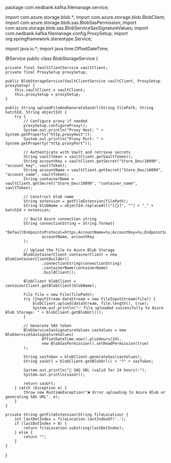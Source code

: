 package com.nedbank.kafka.filemanage.service;

import com.azure.storage.blob.*;
import com.azure.storage.blob.BlobClient;
import com.azure.storage.blob.sas.BlobSasPermission;
import com.azure.storage.blob.sas.BlobServiceSasSignatureValues;
import com.nedbank.kafka.filemanage.config.ProxySetup;
import org.springframework.stereotype.Service;

import java.io.*;
import java.time.OffsetDateTime;

@Service
public class BlobStorageService {

    private final VaultClientService vaultClient;
    private final ProxySetup proxySetup;

    public BlobStorageService(VaultClientService vaultClient, ProxySetup proxySetup) {
        this.vaultClient = vaultClient;
        this.proxySetup = proxySetup;
    }

    public String uploadFileAndGenerateSasUrl(String filePath, String batchId, String objectId) {
        try {
            // Configure proxy if needed
            proxySetup.configureProxy();
            System.out.println("Proxy Host: " + System.getProperty("http.proxyHost"));
            System.out.println("Proxy Port: " + System.getProperty("http.proxyPort"));

            // Authenticate with Vault and retrieve secrets
            String vaultToken = vaultClient.getVaultToken();
            String accountKey = vaultClient.getSecret("Store_Dev/10099", "account_key", vaultToken);
            String accountName = vaultClient.getSecret("Store_Dev/10099", "account_name", vaultToken);
            String containerName = vaultClient.getSecret("Store_Dev/10099", "container_name", vaultToken);

            // Construct blob name
            String extension = getFileExtension(filePath);
            String blobName = objectId.replaceAll("[{}]", "") + "_" + batchId + extension;

            // Build Azure connection string
            String connectionString = String.format(
                    "DefaultEndpointsProtocol=https;AccountName=%s;AccountKey=%s;EndpointSuffix=core.windows.net",
                    accountName, accountKey
            );

            // Upload the file to Azure Blob Storage
            BlobContainerClient containerClient = new BlobContainerClientBuilder()
                    .connectionString(connectionString)
                    .containerName(containerName)
                    .buildClient();

            BlobClient blobClient = containerClient.getBlobClient(blobName);

            File file = new File(filePath);
            try (InputStream dataStream = new FileInputStream(file)) {
                blobClient.upload(dataStream, file.length(), true);
                System.out.println("✅ File uploaded successfully to Azure Blob Storage: " + blobClient.getBlobUrl());
            }

            // Generate SAS token
            BlobServiceSasSignatureValues sasValues = new BlobServiceSasSignatureValues(
                    OffsetDateTime.now().plusHours(24),
                    new BlobSasPermission().setReadPermission(true)
            );

            String sasToken = blobClient.generateSas(sasValues);
            String sasUrl = blobClient.getBlobUrl() + "?" + sasToken;

            System.out.println("🔐 SAS URL (valid for 24 hours):");
            System.out.println(sasUrl);

            return sasUrl;
        } catch (Exception e) {
            throw new RuntimeException("❌ Error uploading to Azure Blob or generating SAS URL", e);
        }
    }

    private String getFileExtension(String fileLocation) {
        int lastDotIndex = fileLocation.lastIndexOf('.');
        if (lastDotIndex > 0) {
            return fileLocation.substring(lastDotIndex);
        } else {
            return "";
        }
    }
}
